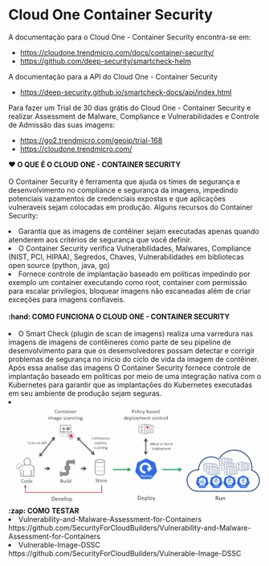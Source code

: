 # Cloud One Container Security

A documentação para o Cloud One - Container Security encontra-se em:
* https://cloudone.trendmicro.com/docs/container-security/
* https://github.com/deep-security/smartcheck-helm

A documentação para a API do Cloud One - Container Security
* https://deep-security.github.io/smartcheck-docs/api/index.html

Para fazer um Trial de 30 dias grátis do Cloud One - Container Security e realizar Assessment de Malware, Compliance e Vulnerabilidades e Controle de Admissão das suas imagens:
* https://go2.trendmicro.com/geoip/trial-168
* https://cloudone.trendmicro.com/

<b><summary>:heart: O QUE É O CLOUD ONE - CONTAINER SECURITY </summary></b>
<br/>
O Container Security é ferramenta que ajuda os times de segurança e desenvolvimento no compliance e segurança da imagens, impedindo potenciais vazamentos de credenciais expostas e que aplicações vulneraveis sejam colocadas em produção. Alguns recursos do Container Security:
<li> Garantia que as imagens de contêiner sejam executadas apenas quando atenderem aos critérios de segurança que você definir.</li>
<li> O Container Security verifica Vulnerabilidades, Malwares, Compliance (NIST, PCI, HIPAA), Segredos, Chaves, Vulnerabilidades em bibliotecas open source (python, java, go) <li> Fornece controle de implantação baseado em políticas impedindo por exemplo um container executando como root, container com permissão para escalar privilegios, bloquear 
imagens não escaneadas além de criar exceções para imagens confiaveis.
<br/>
<br/>
<b><summary>:hand: COMO FUNCIONA O CLOUD ONE - CONTAINER SECURITY</summary></b>
<br/> 
<li>O Smart Check (plugin de scan de imagens) realiza uma varredura nas imagens de imagens de contêineres como parte de seu pipeline de desenvolvimento para que os desenvolvedores possam detectar e corrigir problemas de segurança no início do ciclo de vida da imagem de contêiner. 
<br/>
Após essa analise das imagens O Container Security fornece controle de implantação baseado em políticas por meio de uma integração nativa com o Kubernetes para garantir que as implantações do Kubernetes executadas em seu ambiente de produção sejam seguras.</li>
<li>
<img src="C1CS.jpg"</img>
<br/>
<b><summary>:zap: COMO TESTAR <summary></b>
<li/> Vulnerability-and-Malware-Assessment-for-Containers https://github.com/SecurityForCloudBuilders/Vulnerability-and-Malware-Assessment-for-Containers </li>
<li> Vulnerable-Image-DSSC https://github.com/SecurityForCloudBuilders/Vulnerable-Image-DSSC </li>

